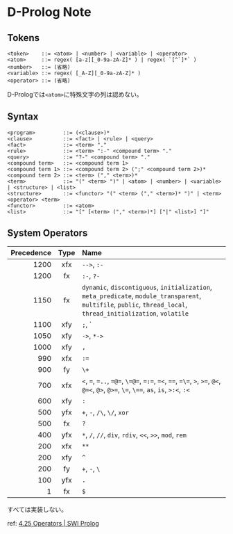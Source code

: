 # D-Prolog Note

## Tokens

```
<token>    ::= <atom> | <number> | <variable> | <operator>
<atom>     ::= regex( [a-z][_0-9a-zA-Z]* ) | regex( `[^`]*` )
<number>   ::= (省略)
<variable> ::= regex( [_A-Z][_0-9a-zA-Z]* )
<operator> ::= (省略)
```

D-Prologでは`<atom>`に特殊文字の列は認めない。

## Syntax

```
<program>         ::= (<clause>)*
<clause>          ::= <fact> | <rule> | <query>
<fact>            ::= <term> "."
<rule>            ::= <term> ":-" <compound term> "."
<query>           ::= "?-" <compound term> "."
<compound term>   ::= <compound term 1>
<compound term 1> ::= <compound term 2> (";" <compound term 2>)*
<compound term 2> ::= <term> ("," <term>)*
<term>            ::= "(" <term> ")" | <atom> | <number> | <variable> | <structure> | <list>
<structure>       ::= <functor> "(" <term> ("," <term>)* ")" | <term> <operator> <term>
<functor>         ::= <atom>
<list>            ::= "[" [<term> ("," <term>)*] ["|" <list>] "]"
```

## System Operators

| Precedence | Type | Name |
| ---------: | :--: | :--- |
| 1200 | xfx | `-->`, `:-` |
| 1200 | fx | `:-`, `?-` |
| 1150 | fx | `dynamic`, `discontiguous`, `initialization`, `meta_predicate`, `module_transparent`, `multifile`, `public`, `thread_local`, `thread_initialization`, `volatile` |
| 1100 | xfy | `;`, ` | ` |
| 1050 | xfy | `->`, `*->` |
| 1000 | xfy | `,` |
| 990 | xfx | `:=` |
| 900 | fy | `\+` |
| 700 | xfx | `<`, `=`, `=..`, `=@=`, `\=@=`, `=:=`, `=<`, `==`, `=\=`, `>`, `>=`, `@<`, `@=<`, `@>`, `@>=`, `\=`, `\==`, `as`, `is`, `>:<`, `:<` |
| 600 | xfy | `:` |
| 500 | yfx | `+`, `-`, `/\`, `\/`, `xor` |
| 500 | fx | `?` |
| 400 | yfx | `*`, `/`, `//`, `div`, `rdiv`, `<<`, `>>`, `mod`, `rem` |
| 200 | xfx | `**` |
| 200 | xfy | `^` |
| 200 | fy | `+`, `-`, `\` |
| 100 | yfx | `.` |
| 1 | fx | `$` |

すべては実装しない。

ref: [4.25 Operators | SWI Prolog](http://www.swi-prolog.org/pldoc/man?section=operators)
